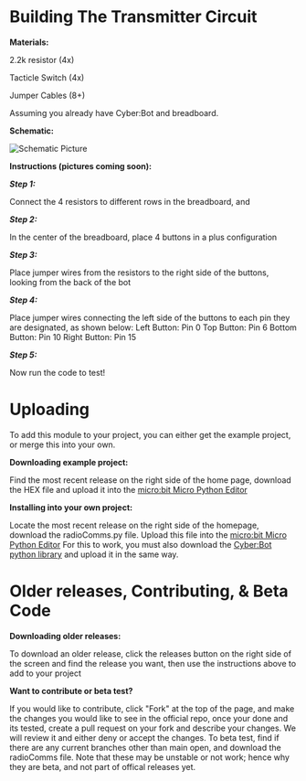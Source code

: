 # Building The Transmitter Circuit

**Materials:**

2.2k resistor (4x)

Tacticle Switch (4x)

Jumper Cables (8+)

Assuming you already have Cyber:Bot and breadboard.

**Schematic:**

![Schematic Picture](https://github.com/Cocoiscool-531/CyberBotRadioCommunications/assets/119710842/4c10454a-b78e-42f8-880e-071b292fb477)

**Instructions (pictures coming soon):**

***Step 1:***

Connect the 4 resistors to different rows in the breadboard, and 

***Step 2:***

In the center of the breadboard, place 4 buttons in a plus configuration

***Step 3:***

Place jumper wires from the resistors to the right side of the buttons, looking from the back of the bot

***Step 4:***

Place jumper wires connecting the left side of the buttons to each pin they are designated, as shown below:
Left Button: Pin 0
Top Button: Pin 6
Bottom Button: Pin 10
Right Button: Pin 15

***Step 5:***

Now run the code to test!

# Uploading

To add this module to your project, you can either get the example project, or merge this into your own.

**Downloading example project:**

Find the most recent release on the right side of the home page, download the HEX file and upload it into the [micro:bit Micro Python Editor](https://python.microbit.org/v/3/project)

**Installing into your own project:**

Locate the most recent release on the right side of the homepage, download the radioComms.py file. Upload this file into the [micro:bit Micro Python Editor](https://python.microbit.org/v/3/project)
For this to work, you must also download the [Cyber:Bot python library](https://www.parallax.com/package/cyberbot-library-python/) and upload it in the same way.

# Older releases, Contributing, & Beta Code

**Downloading older releases:**

To download an older release, click the releases button on the right side of the screen and find the release you want, then use the instructions above to add to your project

**Want to contribute or beta test?**

If you would like to contribute, click "Fork" at the top of the page, and make the changes you would like to see in the official repo, once your done and its tested, create a pull request on your
fork and describe your changes. We will review it and either deny or accept the changes. To beta test, find if there are any current branches other than main open, and download the radioComms file. Note that these may be unstable or not work; hence why they are beta, and not part of offical releases yet.
